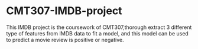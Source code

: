 # CMT307-IMDB-project

This IMDB project is the coursework of CMT307,thorough extract 3 different type of features from IMDB data to fit a model, and this model can be used to predict a movie review is positive or negative. 
